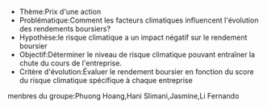 - Thème:Prix d'une action 
- Problématique:Comment les facteurs climatiques influencent l'évolution des rendements boursiers?
- Hypothèse:le risque climatique a un impact négatif sur le rendement boursier
- Objectif:Déterminer le niveau de risque climatique pouvant entraîner la chute du cours de l'entreprise.
- Critère d'évolution:Évaluer le rendement boursier en fonction du score du risque climatique spécifique à chaque entreprise

menbres du groupe:Phuong Hoang,Hani Slimani,Jasmine,Li Fernando
